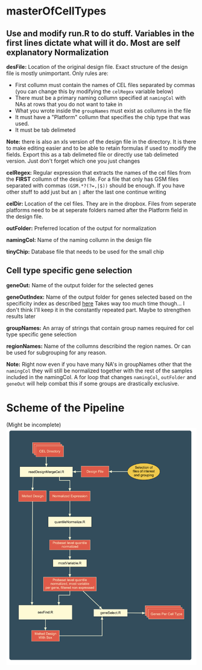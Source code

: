 masterOfCellTypes
=================

Use and modify run.R to do stuff. Variables in the first lines dictate what will it do. Most are self explanatory
Normalization
-----
**desFile:** Location of the original design file. Exact structure of the design file is mostly unimportant. Only rules are:
* First collumn must contain the names of CEL files separated by commas (you can change this by modifying the `celRegex` variable below)
* There must be a primary naming collumn specified at `namingCol` with NAs at rows that you do not want to take in
* What you wrote inside the `groupNames` must exist as collumns in the file
* It must have a "Platform" collumn that specifies the chip type that was used.
* It must be tab delimeted

**Note:** there is also an xls version of the design file in the directory. It is there to make editing easier and to be able to retain formulas if used to modify the fields. Export this as a tab delimeted file or directly use tab delimeted version. Just don't forget which one you just changes

**celRegex:** Regular expression that extracts the names of the cel files from the **FIRST** collumn of the design file. For a file that only has GSM files separated with commas `(GSM.*?(?=,|$))` should be enough. If you have other stuff to add just but an `|` after the last one continue writing

**celDir:** Location of the cel files. They are in the dropbox. Files from seperate platforms need to be at seperate folders named after the Platform field in the design file.

**outFolder:** Preferred location of the output for normalization

**namingCol:** Name of the naming collumn in the design file

**tinyChip:** Database file that needs to be used for the small chip

Cell type specific gene selection
---------

**geneOut:**  Name of the output folder for the selected genes

**geneOutIndex:** Name of the output folder for genes selected based on the specificity index as described [here](https://www.landesbioscience.com/journals/systemsbiomedicine/article/25630/) Takes way too much time though... I don't think I'll keep it in the constantly repeated part. Maybe to strengthen results later

**groupNames:** An array of strings that contain group names required for cel type specific gene selection

**regionNames:** Name of the collumns describind the region names. Or can be used for subgrouping for any reason.

**Note:** Right now even if you have many NA's in groupNames other that the `namingCol` they will still be normalized together with the rest of the samples included in the namingCol. A for loop that changes `namingCol`, `outFolder` and `geneOut` will help combat this if some groups are drastically exclusive.

Scheme of the Pipeline
=====================
(Might be incomplete)
![A display of epicness](images/pipeline.png)